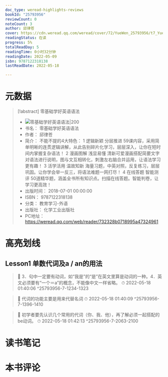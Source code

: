 ```yaml
---
doc_type: weread-highlights-reviews
bookId: "25793956"
reviewCount: 0
noteCount: 3
author: 邱律苍
cover: https://cdn.weread.qq.com/weread/cover/72/YueWen_25793956/t7_YueWen_25793956.jpg
readingStatus: 在读
progress: 5%
totalReadDay: 5
readingTime: 0小时32分钟
readingDate: 2022-05-09
isbn: 9787122318138
lastReadDate: 2022-05-18

---
```

# 元数据
> [!abstract] 零基础学好英语语法
> - ![ 零基础学好英语语法|200](https://cdn.weread.qq.com/weread/cover/72/YueWen_25793956/t7_YueWen_25793956.jpg)
> - 书名： 零基础学好英语语法
> - 作者： 邱律苍
> - 简介： 不能不提的4大特色： 1 逻辑新颖 分层推进 59课内容，采用简单明晰的连贯逻辑讲解，从此告别碎片化学习，层层深入，让你在短时间内掌握复杂语法！ 2 漫画图解 浅显易懂 清新可爱漫画搭配简要文字对语法进行说明，图与文互相转化，刺激左右脑合并运用，让语法学习更有趣！ 3 活学活用 温故知新 海量习题，中英对照，反复练习，层层巩固。让你学会举一反三，将语法难题一网打尽！ 4 在线答题 智能测评 50道精华题，涵盖全书所有知识点。扫描在线答题。智能判卷，让学习更高效！
> - 出版时间： 2018-07-01 00:00:00
> - ISBN： 9787122318138
> - 分类： 教育学习-外语
> - 出版社： 化学工业出版社
> - PC地址：https://weread.qq.com/web/reader/732328b0718995a47324961

# 高亮划线

## Lesson1 单数代词及a / an的用法

> 📌 3．句中一定要有动词，如“我是”的“是”在英文里算是动词的一种。4．英文必须要有“一个＝a”的概念，不能像中文一样省略。 
> ⏱ 2022-05-18 01:40:06 ^25793956-7-1234-1323

> 📌 代词的功能主要是用来代替名词 
> ⏱ 2022-05-18 01:40:09 ^25793956-7-1396-1410

> 📌 初学者要先认识几个常用的代词（你、我、他），再了解必须一起搭配的be动词。 
> ⏱ 2022-05-18 01:42:13 ^25793956-7-2063-2100

# 读书笔记

# 本书评论

